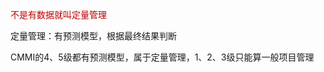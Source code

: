
<font color="#c00000">不是有数据就叫定量管理</font>

定量管理：有预测模型，根据最终结果判断

CMMI的4、5级都有预测模型，属于定量管理，1、2、3级只能算一般项目管理

